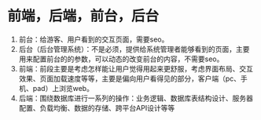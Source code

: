 # 前端，后端，前台，后台
1. 前台：给游客、用户看到的交互页面，需要seo。
2. 后台（后台管理系统）：不是必须，提供给系统管理者能够看到的页面，主要用来配置前台的的参数，可以动态的改变前台的内容，不需要seo。
3. 前端：前段主要是考虑怎样能让用户觉得用起来更舒服，考虑界面布局、交互效果、页面加载速度等等，主要是偏向用户看得见的部分，客户端（pc、手机、pad）上浏览web。
4. 后端：围绕数据库进行一系列的操作：业务逻辑、数据库表结构设计、服务器配置、负载均衡、数据的存储、跨平台API设计等等